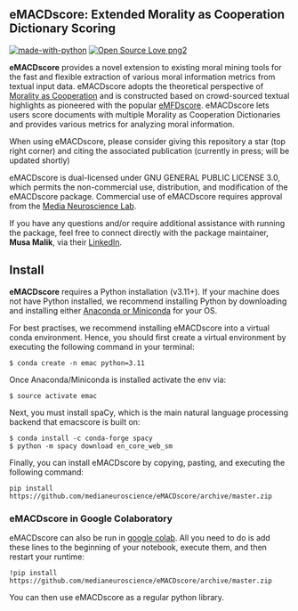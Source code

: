 ## eMACDscore: Extended Morality as Cooperation Dictionary Scoring
[![made-with-python](https://img.shields.io/badge/Made%20with-Python-1f425f.svg)](https://www.python.org/) [![Open Source Love png2](https://badges.frapsoft.com/os/v2/open-source.png?v=103)](https://github.com/ellerbrock/open-source-badges/)

**eMACDscore** provides a novel extension to existing moral mining tools for the fast and flexible extraction of various moral information metrics from textual input data. eMACDscore adopts the theoretical perspective of [Morality as Cooperation](https://doi.org/10.1007/978-3-319-19671-8_2) and is constructed based on crowd-sourced textual highlights as pioneered with the popular [eMFDscore](https://github.com/medianeuroscience/emfdscore). eMACDscore lets users score documents with multiple Morality as Cooperation Dictionaries and provides various metrics for analyzing moral information. 

When using eMACDscore, please consider giving this repository a star (top right corner) and citing the associated publication (currently in press; will be updated shortly)

eMACDscore is dual-licensed under GNU GENERAL PUBLIC LICENSE 3.0, which permits the non-commercial use, distribution, and modification of the eMACDscore package. Commercial use of eMACDscore requires approval from the [Media Neuroscience Lab](https://www.medianeuroscience.org/).

If you have any questions and/or require additional assistance with running the package, feel free to connect directly with the package maintainer, **Musa Malik**, via their [LinkedIn](https://www.linkedin.com/in/musainayatmalik/). 

## Install 
**eMACDscore** requires a Python installation (v3.11+). If your machine does not have Python installed, we recommend installing Python by downloading and installing either [Anaconda or Miniconda](https://docs.conda.io/projects/continuumio-conda/en/latest/user-guide/install/index.html) for your OS.

For best practises, we recommend installing eMACDscore into a virtual conda environment. Hence, you should first create a virtual environment by executing the following command in your terminal:

```
$ conda create -n emac python=3.11
```

Once Anaconda/Miniconda is installed activate the env via:

```
$ source activate emac
```

Next, you must install spaCy, which is the main natural language processing backend that emacscore is built on:

```
$ conda install -c conda-forge spacy
$ python -m spacy download en_core_web_sm
``` 

Finally, you can install eMACDscore by copying, pasting, and executing the following command: 

`
pip install https://github.com/medianeuroscience/eMACDscore/archive/master.zip
`

### eMACDscore in Google Colaboratory

eMACDscore can also be run in [google colab](https://colab.research.google.com/notebooks/intro.ipynb). All you need to do is add these lines to the beginning of your notebook, execute them, and then restart your runtime:

```
!pip install https://github.com/medianeuroscience/eMACDscore/archive/master.zip
```

You can then use eMACDscore as a regular python library.
